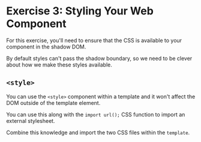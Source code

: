 # Exercise 3: Styling Your Web Component

For this exercise, you'll need to ensure that the CSS is available to your component in the shadow DOM.

By default styles can't pass the shadow boundary, so we need to be clever about how we make these styles available.

## `<style>`

You can use the `<style>` component within a template and it won't affect the DOM outside of the template element.

You can use this along with the `import url();` CSS function to import an external stylesheet. 

Combine this knowledge and import the two CSS files within the `template`.
